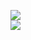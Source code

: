 [![](https://img.shields.io/badge/Made%20With-Github%20Spray-lightgrey.svg?style=for-the-badge&logo=github)](https://github.com/Annihil/github-spray#30495)  
[![](https://i.imgur.com/2DrTn0Z.gif)](https://github.com/Annihil/github-spray)